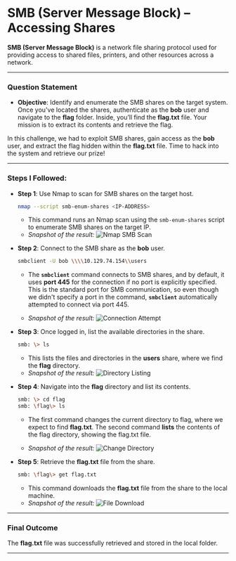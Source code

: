 # SMB (Server Message Block) – Accessing Shares

**SMB (Server Message Block)** is a network file sharing protocol used for providing access to shared files, printers, and other resources across a network.

---

### Question Statement

- **Objective**: Identify and enumerate the SMB shares on the target system. Once you've located the shares, authenticate as the **bob** user and navigate to the **flag** folder. Inside, you’ll find the **flag.txt** file. Your mission is to extract its contents and retrieve the flag.

In this challenge, we had to exploit SMB shares, gain access as the **bob** user, and extract the flag hidden within the **flag.txt** file. Time to hack into the system and retrieve our prize!


---

### Steps I Followed:

- **Step 1**: Use Nmap to scan for SMB shares on the target host.

    ```bash
    nmap --script smb-enum-shares <IP-ADDRESS>
    ```
    - This command runs an Nmap scan using the `smb-enum-shares` script to enumerate SMB shares on the target IP.
    - _Snapshot of the result:_
    ![Nmap SMB Scan](path/to/snapshot)

- **Step 2**: Connect to the SMB share as the **bob** user.

    ```bash
    smbclient -U bob \\\\10.129.74.154\\users
    ```
    - The **`smbclient`** command connects to SMB shares, and by default, it uses **port 445** for the connection if no port is explicitly specified. This is the standard port for SMB communication, so even though we didn't specify a port in the command, **`smbclient`** automatically attempted to connect via port 445.

    - _Snapshot of the result:_
    ![Connection Attempt](path/to/snapshot)

- **Step 3**: Once logged in, list the available directories in the share.

    ```bash
    smb: \> ls
    ```
    - This lists the files and directories in the **users** share, where we find the **flag** directory.
    - _Snapshot of the result:_
    ![Directory Listing](path/to/snapshot)

- **Step 4**: Navigate into the **flag** directory and list its contents.

    ```bash
   smb: \> cd flag
   smb: \flag\> ls
    ```
    - The first command changes the current directory to flag, where we expect to find **flag.txt**. The second command **lists** the contents of the flag directory, showing the flag.txt file.

    - _Snapshot of the result:_
    ![Change Directory](path/to/snapshot)

- **Step 5**: Retrieve the **flag.txt** file from the share.

    ```bash
    smb: \flag\> get flag.txt
    ```
    - This command downloads the **flag.txt** file from the share to the local machine.
    - _Snapshot of the result:_
    ![File Download](path/to/snapshot)

---

### Final Outcome

The **flag.txt** file was successfully retrieved and stored in the local folder.

---

